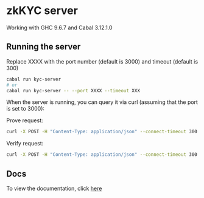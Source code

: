 # zkKYC server

Working with GHC 9.6.7 and Cabal 3.12.1.0

## Running the server

Replace XXXX with the port number (default is 3000) and timeout (default is 300)

```bash
cabal run kyc-server
# or
cabal run kyc-server -- --port XXXX --timeout XXX
```

When the server is running, you can query it via curl (assuming that the port is set to 3000):

Prove request:
```bash
curl -X POST -H "Content-Type: application/json" --connect-timeout 300 -d @example-json/kyc-data.json localhost:3000/prove
```

Verify request:
```bash
curl -X POST -H "Content-Type: application/json" --connect-timeout 300 -d @example-json/prover-output.json localhost:3000/verify
```

## Docs
To view the documentation, click [here](http://htmlpreview.github.io/?https://github.com/zkFold/zk-kyc/blob/main/docs/index.html)